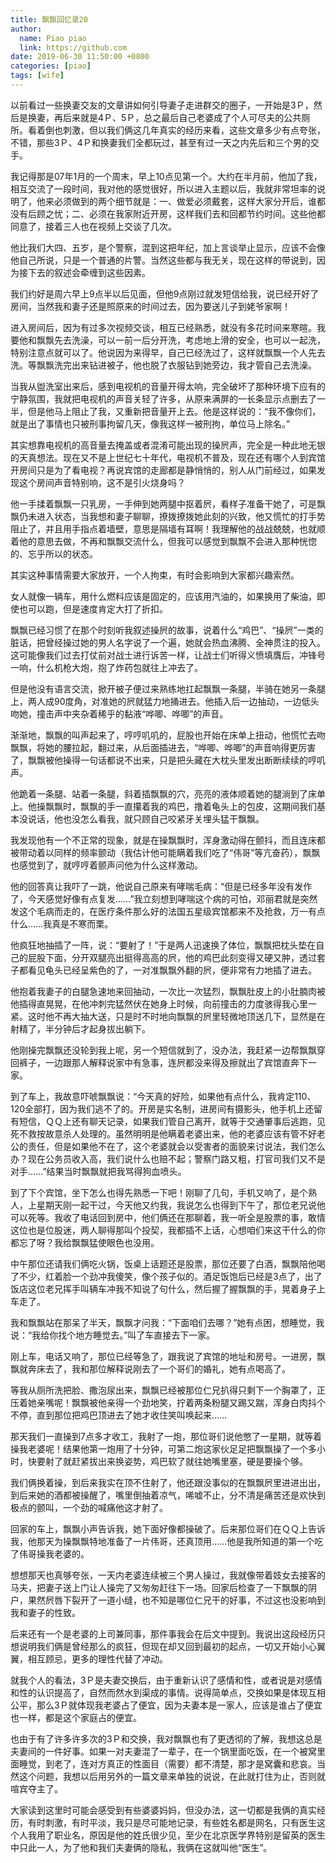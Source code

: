 ```yaml
---
title: 飘飘回忆录20
author:
  name: Piao piao
  link: https://github.com
date: 2019-06-30 11:50:00 +0800
categories: [piao]
tags: [wife]
---
```


以前看过一些换妻交友的文章讲如何引导妻子走进群交的圈子，一开始是3Ｐ，然后是换妻，再后来就是4Ｐ、5Ｐ，总之最后自己老婆成了个人可尽夫的公共厕所。看着倒也刺激，但以我们俩这几年真实的经历来看，这些文章多少有点夸张，不错，那些3Ｐ、4Ｐ和换妻我们全都玩过，甚至有过一天之内先后和三个男的交手。

我记得那是07年1月的一个周末，早上10点见第一个。大约在半月前，他加了我，相互交流了一段时间，我对他的感觉很好，所以进入主题以后，我就非常坦率的说明了，他来必须做到的两个细节就是：一、做爱必须戴套，这样大家分开后，谁都没有后顾之忧；二、必须在我家附近开房，这样我们去和回都节约时间。这些他都同意了，接着三人也在视频上交谈了几次。

他比我们大四、五岁，是个警察，混到这把年纪，加上言谈举止显示，应该不会像他自己所说，只是一个普通的片警。当然这些都与我无关，现在这样的带说到，因为接下去的叙述会牵缠到这些因素。

我们约好是周六早上9点半以后见面，但他9点刚过就发短信给我，说已经开好了房间，当然我和妻子还是照原来的时间过去，因为要送儿子到姥爷家啊！

进入房间后，因为有过多次视频交谈，相互已经熟悉，就没有多花时间来寒暄。我要他和飘飘先去洗澡，可以一前一后分开洗，考虑地上滑的安全，也可以一起洗，特别注意点就可以了。他说因为来得早，自己已经洗过了，这样就飘飘一个人先去洗。等飘飘洗完出来钻进被子，他也脱了衣服钻到她旁边，我才管自己去洗澡。

当我从盥洗室出来后，感到电视机的音量开得太响，完全破坏了那种环境下应有的宁静氛围，我就把电视机的声音关轻了许多，从原来满屏的一长条显示点删去了一半，但是他马上阻止了我，又重新把音量开上去。他是这样说的：“我不像你们，就是出了事情也只被刑事拘留几天，像我这样一被刑拘，单位马上除名。”

其实想靠电视机的高音量去掩盖或者混淆可能出现的操屄声，完全是一种此地无银的天真想法。现在又不是上世纪七十年代，电视机不普及，现在还有哪个人到宾馆开房间只是为了看电视？再说宾馆的走廊都是静悄悄的，别人从门前经过，如果发现这个房间声音特别响，这不是引火烧身吗？

他一手揉着飘飘一只乳房，一手伸到她两腿中抠着屄，看样子准备干她了，可是飘飘仍未进入状态，当我想和妻子聊聊，撩拨撩拨她此刻的兴致，他又慌忙的打手势阻止了，并且用手指点着墙壁，意思是隔墙有耳啊！我理解他的战战兢兢，也就顺着他的意思去做，不再和飘飘交流什么，但我可以感觉到飘飘不会进入那种恍惚的、忘乎所以的状态。

其实这种事情需要大家放开，一个人拘束，有时会影响到大家都兴趣索然。

女人就像一辆车，用什么燃料应该是固定的，应该用汽油的，如果换用了柴油，即使也可以跑，但是速度肯定大打了折扣。

飘飘已经习惯了在那个时刻听我叙述操屄的故事，说着什么“鸡巴”、“操屄”一类的脏话，把曾经操过她的男人名字说了一个遍，她就会热血沸腾、全神贯注的投入。这可能像我们过去打仗前对战士进行诉苦一样，让战士们听得义愤填膺后，冲锋号一响，什么机枪大炮，抱了炸药包就往上冲去了。

但是他没有语言交流，掀开被子便过来熟练地扛起飘飘一条腿，半骑在她另一条腿上，两人成90度角，对准她的屄就猛力地捅进去。他插入后一边抽动，一边低头吻她，撞击声中夹杂着稀乎的黏液“哗唧、哗唧”的声音。

渐渐地，飘飘的叫声起来了，哼哼叽叽的，屁股也开始在床单上扭动，他慌忙去吻飘飘，将她的腰拉起，翻过来，从后面插进去，“哗唧、哗唧”的声音响得更厉害了，飘飘被他操得一句话都说不出来，只是把头藏在大枕头里发出断断续续的哼叽声。

他跪着一条腿、站着一条腿，斜着插飘飘的穴，亮亮的液体顺着她的腿淌到了床单上。他操飘飘时，飘飘的手一直攥着我的鸡巴，撸着龟头上的包皮，这期间我们基本没说话，他也没怎么看我，就只顾自己咬紧牙关埋头猛干飘飘。

我发现他有一个不正常的现象，就是在操飘飘时，浑身激动得在颤抖，而且连床都被带动着以同样的频率颤动（我估计他可能瞒着我们吃了“伟哥”等亢奋药），飘飘也感觉到了，就哼哼着颤声问他为什么这样激动。

他的回答真让我吓了一跳，他说自己原来有哮喘毛病：“但是已经多年没有发作了，今天感觉好像有点复发……”我立刻想到哮喘这个病的可怕，邓丽君就是突然发这个毛病而走的，在医疗条件那么好的法国五星级宾馆都来不及抢救，万一有点什么……我真是不寒而栗。

他疯狂地抽插了一阵，说：“要射了！”于是两人迅速换了体位，飘飘把枕头垫在自己的屁股下面，分开双腿亮出挺得高高的屄，他的鸡巴此刻变得又硬又肿，透过套子都看见龟头已经呈紫色的了，一对准飘飘外翻的屄，便非常有力地插了进去。

他抱着我妻子的白腿急速地来回抽动，一次比一次猛烈，飘飘肚皮上的小肚腩肉被他插得直晃晃，在他冲刺完猛然伏在她身上时候，向前撞击的力度骇得我心里一紧。这时他不再大抽大送，只是时不时地向飘飘的屄里轻微地顶送几下，显然是在射精了，半分钟后才起身拔出躺下。

他刚操完飘飘还没轮到我上呢，另一个短信就到了，没办法，我赶紧一边帮飘飘穿回裤子，一边跟那人解释说家中有急事，连屄都没来得及擦就出了宾馆直奔下一家。

到了车上，我故意吓唬飘飘说：“今天真的好险，如果他有点什么，我肯定110、120全部打，因为我们逃不了的。开房是实名制，进房间有摄影头，他手机上还留有短信，ＱＱ上还有聊天记录，如果我们管自己离开，就等于交通肇事后逃跑，见死不救按故意杀人处理的。虽然明明是他瞒着老婆出来，他的老婆应该有管不好老公的责任，但是如果他不在了，这个老婆就会以受害者的面貌来讨说法，我们怎么办？现在公务员收入高，我们说什么也赔不起；警察门路又粗，打官司我们又不是对手……”结果当时飘飘就把我骂得狗血喷头。

到了下个宾馆，坐下怎么也得先熟悉一下吧！刚聊了几句，手机又响了，是个熟人，上星期天刚一起干过，今天他又约我，我说怎么也得到下午了，那位老兄说他可以死等。我收了电话回到房中，他们俩还在那聊着，我一听全是股票的事，敢情这位也是位股迷，两人聊得那叫个投契，我都插不上话，心想咱们来这干什么的你都忘了呀？我给飘飘猛使眼色也没用。

中午那位还请我们俩吃火锅，饭桌上话题还是股票，那位还要了白酒，飘飘陪他喝了不少，红着脸一个劲冲我傻笑，像个孩子似的。酒足饭饱后已经是3点了，出了饭店这位老兄挥手叫辆车冲我不知说了句什么，然后握了握飘飘的手，晃着身子上车走了。

我和飘飘站在那呆了半天，飘飘才问我：“下面咱们去哪？”她有点困，想睡觉，我说：“我给你找个地方睡觉去。”叫了车直接去下一家。

刚上车，电话又响了，那位已经等急了，跟我说了宾馆的地址和房号。一进房，飘飘就奔床去了，我和那位解释说刚去了一个哥们的婚礼，她有点喝高了。

等我从厕所洗把脸、撒泡尿出来，飘飘已经被那位仁兄扒得只剩下一个胸罩了，正压着她亲嘴呢！飘飘被他亲得一个劲地笑，拧着两条粉腿又踢又踹，浑身白肉抖个不停，直到那位把鸡巴顶进去了她才收住笑叫唤起来……

那天我们一直操到7点多才收工，我射了一炮，那位哥们说他憋了一星期，就等着操我老婆呢！结果他第一炮用了十分钟，可第二炮这家伙足足把飘飘操了一个多小时，快要射了就赶紧拔出来换姿势，鸡巴软了就往她嘴里塞，硬是要操个够。

我们俩换着操，到后来我实在顶不住射了，他还跟没事似的在飘飘屄里进进出出，到后来她的酒都被操醒了，嘴里倒抽着凉气，唏嘘不止，分不清是痛苦还是欢快到极点的颤叫，一个劲的喊痛他这才射了。

回家的车上，飘飘小声告诉我，她下面好像都操破了。后来那位哥们在ＱＱ上告诉我，他那天为操飘飘特地准备了一片伟哥，还真顶用……他是我所知道的第一个吃了伟哥操我老婆的。

想想那天也真够夸张，一天内老婆连续被三个男人操过，我就像带着妓女去接客的马夫，把妻子送上门让人操完了又匆匆赶往下一场。回家后检查了一下飘飘的阴户，果然屄唇下裂开了一道小缝，也不知是哪位仁兄干的好事，不过这也没影响到我和妻子的性致。

后来还有一个是老婆的上司兼同事，那件事我会在后文中提到。我说出这段经历只想说明我们俩是曾经那么的疯狂，但现在却又回到最初的起点，一切又开始小心翼翼，相互顾忌，更多的理性代替了冲动。

就我个人的看法，3Ｐ是夫妻交换后，由于重新认识了感情和性，或者说是对感情和性的认识提高了，自然而然水到渠成的事情。说得简单点，交换如果是体现互相公平，那么3Ｐ就体现我老婆占了便宜，因为夫妻本是一家人，应该是谁占了便宜也一样，都是这个家庭占的便宜。

也由于有了许多许多次的3Ｐ和交换，我对飘飘也有了更透彻的了解，我想这总是夫妻间的一件好事。如果一对夫妻混了一辈子，在一个锅里面吃饭，在一个被窝里面睡觉，到老了，连对方真正的性面目（需要）都不清楚，那才是窝囊和悲哀。当然这个问题，我想以后用另外的一篇文章来单独的说说，在此就打住为止，否则就喧宾夺主了。

大家读到这里时可能会感受到有些婆婆妈妈，但没办法，这一切都是我俩的真实经历，有时刺激，有时平淡，我只是尽可能地记录，有些姓名都是网名，只有医生这个人我用了职业名，原因是他的姓氏很少见，至少在北京医学界特别是留英的医生中只此一人，为了他和我们夫妻俩的隐私，我俩在这就叫他“医生”。